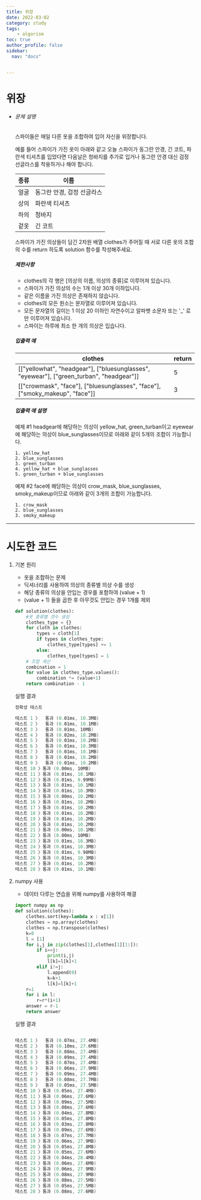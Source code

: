 ```yaml
---
title: 위장
date: 2022-03-02
category: study
tags:
    - algorism
toc: true
author_profile: false
sidebar:
  nav: "docs"


---
```


# 위장

- ###### 문제 설명

  스파이들은 매일 다른 옷을 조합하여 입어 자신을 위장합니다.

  예를 들어 스파이가 가진 옷이 아래와 같고 오늘 스파이가 동그란 안경, 긴 코트, 파란색 티셔츠를 입었다면 다음날은 청바지를 추가로 입거나 동그란 안경 대신 검정 선글라스를 착용하거나 해야 합니다.

  | 종류 | 이름                       |
  | ---- | -------------------------- |
  | 얼굴 | 동그란 안경, 검정 선글라스 |
  | 상의 | 파란색 티셔츠              |
  | 하의 | 청바지                     |
  | 겉옷 | 긴 코트                    |

  스파이가 가진 의상들이 담긴 2차원 배열 clothes가 주어질 때 서로 다른 옷의 조합의 수를 return 하도록 solution 함수를 작성해주세요.

  ##### 제한사항

  - clothes의 각 행은 [의상의 이름, 의상의 종류]로 이루어져 있습니다.
  - 스파이가 가진 의상의 수는 1개 이상 30개 이하입니다.
  - 같은 이름을 가진 의상은 존재하지 않습니다.
  - clothes의 모든 원소는 문자열로 이루어져 있습니다.
  - 모든 문자열의 길이는 1 이상 20 이하인 자연수이고 알파벳 소문자 또는 '_' 로만 이루어져 있습니다.
  - 스파이는 하루에 최소 한 개의 의상은 입습니다.

  ##### 입출력 예

  | clothes                                                      | return |
  | ------------------------------------------------------------ | ------ |
  | [["yellowhat", "headgear"], ["bluesunglasses", "eyewear"], ["green_turban", "headgear"]] | 5      |
  | [["crowmask", "face"], ["bluesunglasses", "face"], ["smoky_makeup", "face"]] | 3      |

  ##### 입출력 예 설명

  예제 #1
  headgear에 해당하는 의상이 yellow_hat, green_turban이고 eyewear에 해당하는 의상이 blue_sunglasses이므로 아래와 같이 5개의 조합이 가능합니다.

  ```
  1. yellow_hat
  2. blue_sunglasses
  3. green_turban
  4. yellow_hat + blue_sunglasses
  5. green_turban + blue_sunglasses
  ```

  예제 #2
  face에 해당하는 의상이 crow_mask, blue_sunglasses, smoky_makeup이므로 아래와 같이 3개의 조합이 가능합니다.

  ```
  1. crow_mask
  2. blue_sunglasses
  3. smoky_makeup
  ```

------

# 시도한 코드

1. 기본 원리

   - 옷을 조합하는 문제
   - 딕셔너리를 사용하여 의상의 종류별 의상 수를 생성
   - 해당 종류의 의상을 안입는 경우를 포함하여 (value + 1)
   - (value + 1) 들을 곱한 후 아무것도 안입는 경우 1개를 제외

   ```python
   def solution(clothes):
       #옷 종류별 갯수 생성
       clothes_type = {}
       for cloth in clothes:
           types = cloth[1]
           if types in clothes_type:
               clothes_type[types] += 1
           else:
               clothes_type[types] = 1
       # 조합 계산 
       combination = 1
       for value in clothes_type.values():
           combination *= (value+1)
       return combination - 1
   ```

   실행 결과

   ```powershell
   정확성 테스트
   
   테스트 1 〉	통과 (0.01ms, 10.3MB)
   테스트 2 〉	통과 (0.01ms, 10.1MB)
   테스트 3 〉	통과 (0.01ms, 10MB)
   테스트 4 〉	통과 (0.02ms, 10.2MB)
   테스트 5 〉	통과 (0.01ms, 10.2MB)
   테스트 6 〉	통과 (0.01ms, 10.3MB)
   테스트 7 〉	통과 (0.01ms, 10.1MB)
   테스트 8 〉	통과 (0.01ms, 10.2MB)
   테스트 9 〉	통과 (0.01ms, 10.2MB)
   테스트 10 〉통과 (0.00ms, 10MB)
   테스트 11 〉통과 (0.01ms, 10.1MB)
   테스트 12 〉통과 (0.01ms, 9.99MB)
   테스트 13 〉통과 (0.01ms, 10.1MB)
   테스트 14 〉통과 (0.01ms, 10.3MB)
   테스트 15 〉통과 (0.00ms, 10.2MB)
   테스트 16 〉통과 (0.01ms, 10.2MB)
   테스트 17 〉통과 (0.01ms, 10.2MB)
   테스트 18 〉통과 (0.01ms, 10.2MB)
   테스트 19 〉통과 (0.01ms, 10.2MB)
   테스트 20 〉통과 (0.01ms, 10.2MB)
   테스트 21 〉통과 (0.00ms, 10.1MB)
   테스트 22 〉통과 (0.00ms, 10MB)
   테스트 23 〉통과 (0.01ms, 10.3MB)
   테스트 24 〉통과 (0.01ms, 10.3MB)
   테스트 25 〉통과 (0.01ms, 9.98MB)
   테스트 26 〉통과 (0.01ms, 10.3MB)
   테스트 27 〉통과 (0.01ms, 10.2MB)
   테스트 28 〉통과 (0.01ms, 10.1MB)
   ```

2. numpy 사용

   - 데이터 다루는 연습을 위해 numpy를 사용하여 해결

   ```python
   import numpy as np
   def solution(clothes):
       clothes.sort(key=lambda x : x[1])
       clothes = np.array(clothes)
       clothes = np.transpose(clothes)
       k=0
       l = [1]
       for i,j in zip(clothes[1],clothes[1][1:]):
           if i==j:
               print(i,j)
               l[k]=l[k]+1
           elif i!=j:
               l.append(0)
               k=k+1
               l[k]=l[k]+1
       r=1
       for i in l:
           r=r*(i+1)
       answer = r-1
       return answer
   ```

   실행 결과

   ```powershell
   
   테스트 1 〉	통과 (0.07ms, 27.4MB)
   테스트 2 〉	통과 (0.10ms, 27.6MB)
   테스트 3 〉	통과 (0.08ms, 27.4MB)
   테스트 4 〉	통과 (0.09ms, 27.4MB)
   테스트 5 〉	통과 (0.07ms, 27.4MB)
   테스트 6 〉	통과 (0.06ms, 27.9MB)
   테스트 7 〉	통과 (0.09ms, 27.4MB)
   테스트 8 〉	통과 (0.08ms, 27.7MB)
   테스트 9 〉	통과 (0.05ms, 27.5MB)
   테스트 10 〉통과 (0.05ms, 27.4MB)
   테스트 11 〉통과 (0.06ms, 27.6MB)
   테스트 12 〉통과 (0.09ms, 27.5MB)
   테스트 13 〉통과 (0.08ms, 27.6MB)
   테스트 14 〉통과 (0.04ms, 27.8MB)
   테스트 15 〉통과 (0.05ms, 27.8MB)
   테스트 16 〉통과 (0.03ms, 27.8MB)
   테스트 17 〉통과 (0.09ms, 27.6MB)
   테스트 18 〉통과 (0.07ms, 27.7MB)
   테스트 19 〉통과 (0.06ms, 27.9MB)
   테스트 20 〉통과 (0.05ms, 27.8MB)
   테스트 21 〉통과 (0.05ms, 27.6MB)
   테스트 22 〉통과 (0.04ms, 28.4MB)
   테스트 23 〉통과 (0.06ms, 27.6MB)
   테스트 24 〉통과 (0.06ms, 27.9MB)
   테스트 25 〉통과 (0.08ms, 27.9MB)
   테스트 26 〉통과 (0.08ms, 27.5MB)
   테스트 27 〉통과 (0.05ms, 27.5MB)
   테스트 28 〉통과 (0.08ms, 27.6MB)
   ```

